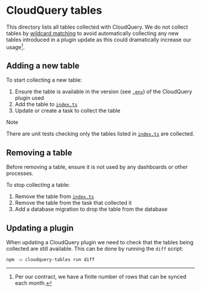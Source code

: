 # CloudQuery tables
This directory lists all tables collected with CloudQuery.
We do not collect tables by [wildcard matching](https://docs.cloudquery.io/docs/advanced/performance-tuning#use-wildcard-matching) 
to avoid automatically collecting any new tables introduced in a plugin update as this could dramatically increase our usage[^1].

## Adding a new table
To start collecting a new table:
1. Ensure the table is available in the version (see [`.env`](../../.env)) of the CloudQuery plugin used
2. Add the table to [`index.ts`](./src/index.ts)
3. Update or create a task to collect the table

> [!NOTE]
> There are unit tests checking only the tables listed in [`index.ts`](./src/index.ts) are collected.

## Removing a table
Before removing a table, ensure it is not used by any dashboards or other processes.

To stop collecting a table:
1. Remove the table from [`index.ts`](./src/index.ts)
2. Remove the table from the task that collected it
3. Add a database migration to drop the table from the database

[^1]: Per our contract, we have a finite number of rows that can be synced each month.

## Updating a plugin
When updating a CloudQuery plugin we need to check that the tables being collected are still available.
This can be done by running the `diff` script:

```bash
npm -w cloudquery-tables run diff
```
